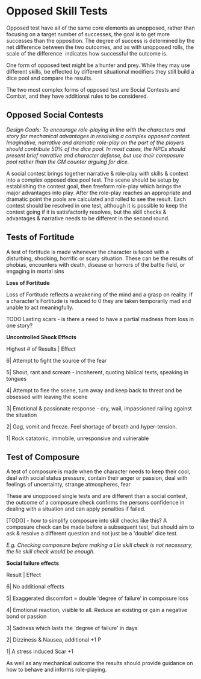 # **Opposed Skill Tests**

Opposed test have all of the same core elements as unopposed, rather than focusing on a target number of successes, the goal is to get more successes than the opposition. The degree of success is determined by the net difference between the two outcomes, and as with unopposed rolls, the scale of the difference  indicates how successful the outcome is.

One form of opposed test might be a hunter and prey. While they may use different skills, be effected by different situational modifiers they still build a dice pool and compare the results.

The two most complex forms of opposed test are Social Contests and Combat, and they have additional rules to be considered.

## **Opposed Social Contests**

_Design Goals: To encourage role-playing in line with the characters and story for mechanical advantages in resolving a complex opposed contest. Imaginative, narrative and dramatic role-play on the part of the players should contribute 50% of the dice pool. In most cases, the NPCs should present brief narrative and character defense, but use their composure pool rather than the GM counter arguing for dice._

A social contest brings together narrative & role-play with skills & context into a complex opposed dice pool test. The scene should be setup by establishing the contest goal, then freeform role-play which brings the major advantages into play. After the role-play reaches an appropriate and dramatic point the pools are calculated and rolled to see the result. Each contest should be resolved in one test, although it is possible to keep the contest going if it is satisfactorily resolves, but the skill checks & advantages & narrative needs to be different in the second round.

## **Tests of Fortitude** 

A test of fortitude is made whenever the character is faced with a disturbing, shocking, horrific or scary situation. These can be the results of phobias, encounters with death, disease or horrors of the battle field, or engaging in mortal sins

**Loss of Fortitude**

Loss of Fortitude reflects a weakening of the mind and a grasp on reality. If a character's Fortitude is reduced to 0 they are taken temporarily mad and unable to act meaningfully. 

TODO Lasting scars - is there a need to have a partial madness from loss in one story?


**Uncontrolled Shock Effects**

Highest # of Results | Effect

6| Attempt to fight the source of the fear

5| Shout, rant and scream - incoherent, quoting biblical texts, speaking in tongues

4| Attempt to flee the scene, turn away and keep back to threat and be obsessed with leaving the scene

3| Emotional & passionate response - cry, wail, impassioned railing against the situation

2| Gag, vomit and freeze. Feel shortage of breath and hyper-tension.

1| Rock catatonic, immobile, unresponsive and vulnerable


## **Test of Composure**

A test of composure is made when the character needs to keep their cool, deal with social status pressure, contain their anger or passion, deal with feelings of uncertainty, strange atmospheres, fear

These are unopposed single tests and are different than a social contest, the outcome of a composure check confirms the persons confidence in dealing with a situation and can apply penalties if failed. 

[TODO] - how to simplify composure into skill checks like this?
A composure check can be made before a subsequent test, but should aim to ask & resolve a different question and not just be a 'double' dice test.

_E.g. Checking composure before making a Lie skill check is not necessary, the lie skill check would be enough._

**Social failure effects**

Result | Effect

6| No additional effects

5| Exaggerated discomfort = double 'degree of failure' in composure loss

4| Emotional reaction, visible to all. Reduce an existing or gain a negative bond or passion

3| Sadness which lasts the 'degree of failure' in days

2| Dizziness & Nausea, additional +1 P

1| A stress induced Scar +1

As well as any mechanical outcome the results should provide guidance on how to behave and informs role-playing.
